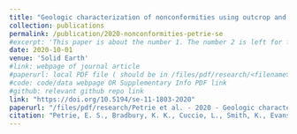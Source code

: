 ```yaml
---
title: "Geologic characterization of nonconformities using outcrop and whole-rock core analogues: hydrologic implications for injection-induced seismicity"
collection: publications
permalink: /publication/2020-nonconformities-petrie-se
#excerpt: 'This paper is about the number 1. The number 2 is left for future work.'
date: 2020-10-01 
venue: 'Solid Earth'
#link: webpage of journal article
#paperurl: local PDF file ( should be in /files/pdf/research/<filename>.pdf )
#code: code/data webpage OR Supplementary Info PDF link
#github: relevant github repo link
link: "https://doi.org/10.5194/se-11-1803-2020"
paperurl: "/files/pdf/research/Petrie et al. - 2020 - Geologic characterization of nonconformities using outcrop and whole-rock core analogues hydrologic implications.pdf"
citation: "Petrie, E. S., Bradbury, K. K., Cuccio, L., Smith, K., Evans, J. P., <b>Ortiz, J. P.</b>, Kerner, K., Person, M., & Mozley, P. (2020). Geologic characterization of nonconformities using outcrop and core analogs: hydrologic implications for injection-induced seismicity. <i>Solid Earth</i>, 11(5), 1803-1821." 
---
```

<!-- This paper is about the number 1. The number 2 is left for future work. -->

<!-- [Download paper here](https://se.copernicus.org/articles/11/1803/2020/se-11-1803-2020-discussion.html#:~:text=Download-,Final%20revised%20paper,-(published%20on%2012) -->





